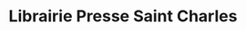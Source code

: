 ---
title: "Librairie Presse Saint Charles"
url: /biarritz/librairie-presse-saint-charles/
shop: Zeitungen
---